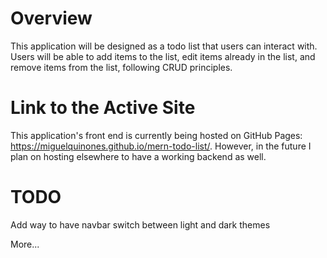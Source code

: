 # Overview

This application will be designed as a todo list that users can interact with. Users will be able to add items to the list, edit items already in the list, and remove items from the list, following CRUD principles.

# Link to the Active Site

This application's front end is currently being hosted on GitHub Pages: https://miguelquinones.github.io/mern-todo-list/. However, in the future I plan on hosting elsewhere to have a working backend as well.

# TODO

Add way to have navbar switch between light and dark themes

More...
